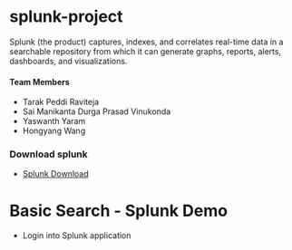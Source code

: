 # splunk-project
Splunk (the product) captures, indexes, and correlates real-time data in a searchable repository from which it can generate graphs, reports, alerts, dashboards, and visualizations.
 ####  Team Members
 * Tarak Peddi Raviteja  
 * Sai Manikanta Durga Prasad Vinukonda
 * Yaswanth Yaram  
 * Hongyang Wang   

### Download splunk
- [Splunk Download](https://www.splunk.com/en_us/download.html)

# Basic Search - Splunk Demo
 * Login into Splunk application 
  
